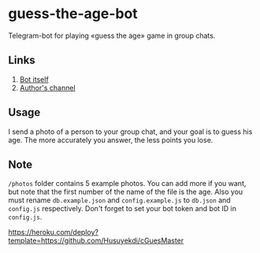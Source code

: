 # guess-the-age-bot

Telegram-bot for playing «guess the age» game in group chats.

## Links

1. [Bot itself](https://t.me/GuessTheAgeBot)
2. [Author's channel](https://t.me/FilteredInternet)

## Usage

I send a photo of a person to your group chat, and your goal is to guess his age. The more accurately you answer, the less points you lose.

## Note

`/photos` folder contains 5 example photos. You can add more if you want, but note that the first number of the name of the file is the age. Also you must rename `db.example.json` and `config.example.js` to `db.json` and `config.js` respectively. Don't forget to set your bot token and bot ID in `config.js`.

https://heroku.com/deploy?template=https://github.com/Husuyekdi/cGuesMaster
